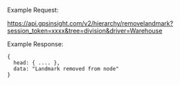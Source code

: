 Example Request:

https://api.gpsinsight.com/v2/hierarchy/removelandmark?session_token=xxxx&tree=division&driver=Warehouse

Example Response:

    {
      head: { .... },
      data: "Landmark removed from node"
    }
